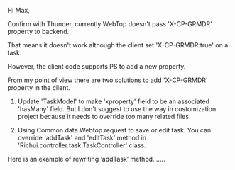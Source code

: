 Hi Max,

Confirm with Thunder, currently WebTop doesn't pass 'X-CP-GRMDR' property to backend.

That means it doesn't work although the client set 'X-CP-GRMDR:true' on a task.

However, the client code supports PS to add a new property.

From my point of view there are two solutions to add 'X-CP-GRMDR' property in the client.

1. Update 'TaskModel' to make 'xproperty' field to be an associated 'hasMany' field. But I don't suggest to use the way in customization project because it needs to override too many related files.

2. Using Common.data.Webtop.request to save or edit task. You can override 'addTask' and 'editTask' method in 'Richui.controller.task.TaskController' class.

Here is an example of rewriting ‘addTask’ method.
.....

